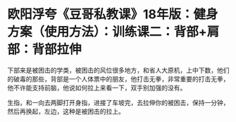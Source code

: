 # 欧阳浮夸《豆哥私教课》18年版：健身方案（使用方法）：训练课二：背部+肩部：背部拉伸

下部来是被困击的学类，被困击的风位很多地方，和省人大原机，上中下数，他们的破毒的那些，背部是一个人体票中的朋友，他打击无拳，非常重要的打击无拳，他不许能支持前脑，他说如何拉上来看一下，双手别加强的没有。

生指，和一向去两脚打开身指，进接了车坡完，去拉伸你的被困击，保持一分钟，然后再换起，左边，这种是被困击的拉上。